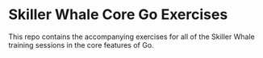 # Skiller Whale Core Go Exercises

This repo contains the accompanying exercises for all of the Skiller Whale training sessions in the core features of Go.
